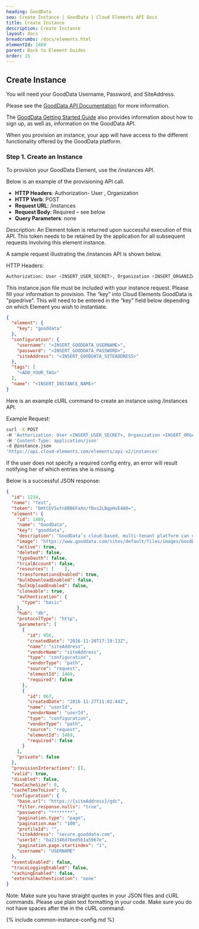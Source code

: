 ```yaml
---
heading: GoodData
seo: Create Instance | GoodData | Cloud Elements API Docs
title: Create Instance
description: Create Instance
layout: docs
breadcrumbs: /docs/elements.html
elementId: 1469
parent: Back to Element Guides
order: 15
---
```


## Create Instance

You will need your GoodData Username, Password, and SiteAddress.

Please see the [GoodData API Documentation](https://developer.gooddata.com/api#/introduction/) for more information.

The [GoodData Getting Started Guide](https://developer.gooddata.com/getting-started) also provides information about how to sign up, as well as, information on the GoodData API.

When you provision an instance, your app will have access to the different functionality offered by the GoodData platform.

### Step 1. Create an Instance

To provision your GoodData Element, use the /instances API.

Below is an example of the provisioning API call.

* __HTTP Headers__: Authorization- User <user secret>, Organization <organization secret>
* __HTTP Verb__: POST
* __Request URL__: /instances
* __Request Body__: Required – see below
* __Query Parameters__: none

Description: An Element token is returned upon successful execution of this API. This token needs to be retained by the application for all subsequent requests involving this element instance.

A sample request illustrating the /instances API is shown below.

HTTP Headers:

```bash
Authorization: User <INSERT_USER_SECRET>, Organization <INSERT_ORGANIZATION_SECRET>

```
This instance.json file must be included with your instance request.  Please fill your information to provision.  The “key” into Cloud Elements GoodData is "pipedrive".  This will need to be entered in the “key” field below depending on which Element you wish to instantiate.

```json
{
  "element": {
    "key": "gooddata"
  },
  "configuration": {
    "username": "<INSERT_GOODDATA_USERNAME>",
    "password": "<INSERT_GOODDATA_PASSWORD>",
    "siteAddress": "<INSERT_GOODDATA_SITEADDRESS>"
  },
  "tags": [
    "<ADD_YOUR_TAG>"
  ],
  "name": "<INSERT_INSTANCE_NAME>"
}
```

Here is an example cURL command to create an instance using /instances API.

Example Request:

```bash
curl -X POST
-H 'Authorization: User <INSERT_USER_SECRET>, Organization <INSERT_ORGANIZATION_SECRET>'
-H 'Content-Type: application/json'
-d @instance.json
'https://api.cloud-elements.com/elements/api-v2/instances'
```

If the user does not specify a required config entry, an error will result notifying her of which entries she is missing.

Below is a successful JSON response:

```json
{
  "id": 1234,
  "name": "Test",
  "token": "bHtCEV5ufn8BB6FaXn/fBxs2LBqpHvE4A0=",
  "element": {
    "id": 1469,
    "name": "GoodData",
    "key": "gooddata",
    "description": "GoodData’s cloud-based, multi-tenant platform can deliver reports on data from various sources, while allowing users to carry out ad-hoc analysis to answer pressing business questions.",
    "image": "https://www.gooddata.com/sites/default/files/images/GoodData_Vertical_Black.png",
    "active": true,
    "deleted": false,
    "typeOauth": false,
    "trialAccount": false,
    "resources": [    ],
    "transformationsEnabled": true,
    "bulkDownloadEnabled": false,
    "bulkUploadEnabled": false,
    "cloneable": true,
    "authentication": {
      "type": "basic"
    },
    "hub": "db",
    "protocolType": "http",
    "parameters": [
      {
        "id": 956,
        "createdDate": "2016-11-20T17:19:13Z",
        "name": "siteAddress",
        "vendorName": "siteAddress",
        "type": "configuration",
        "vendorType": "path",
        "source": "request",
        "elementId": 1469,
        "required": false
      },
      {
        "id": 967,
        "createdDate": "2016-11-27T11:02:44Z",
        "name": "userId",
        "vendorName": "userId",
        "type": "configuration",
        "vendorType": "path",
        "source": "request",
        "elementId": 1469,
        "required": false
      }
    ],
    "private": false
  },
  "provisionInteractions": [],
  "valid": true,
  "disabled": false,
  "maxCacheSize": 0,
  "cacheTimeToLive": 0,
  "configuration": {
    "base.url": "https://{siteAddress}/gdc",
    "filter.response.nulls": "true",
    "password": "********",
    "pagination.type": "page",
    "pagination.max": "100",
    "profileId": "",
    "siteAddress": "secure.gooddata.com",
    "userId": "ba21346d7bed5b1a5967e",
    "pagination.page.startindex": "1",
    "username": "USERNAME"
  },
  "eventsEnabled": false,
  "traceLoggingEnabled": false,
  "cachingEnabled": false,
  "externalAuthentication": "none"
}
```

Note:  Make sure you have straight quotes in your JSON files and cURL commands.  Please use plain text formatting in your code.  Make sure you do not have spaces after the in the cURL command.

{% include common-instance-config.md %}
